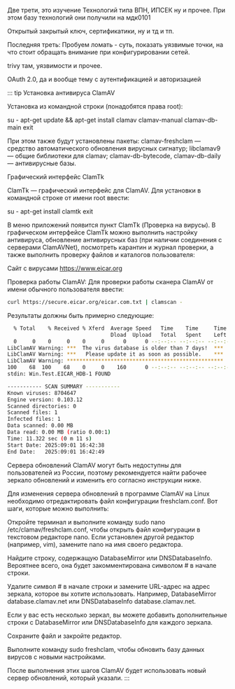Две трети, это изучение Технологий типа ВПН, ИПСЕК ну и прочее. При этом базу технологий они получили на мдк0101

Открытый закрытый ключ, сертификатики, ну и тд и тп.

Последняя треть: Пробуем ломать - суть, показать уязвимые точки, на что стоит обращать внимание при конфигурировании сетей.

trivy там, уязвимости и прочее.

OAuth 2.0, да и вообще тему с аутентификацией и авторизацией

::: tip
Установка антивируса ClamAV

Установка из командной строки (понадобятся права root):

su -
apt-get update && apt-get install clamav clamav-manual clamav-db-main
exit

При этом также будут установлены пакеты:
clamav-freshclam — средство автоматического обновления вирусных сигнатур;
libclamav9 — общие библиотеки для clamav;
clamav-db-bytecode, clamav-db-daily — антивирусные базы.

Графический интерфейс ClamTk

ClamTk — графический интерфейс для ClamAV. Для установки в командной строке от имени root ввести:

su -
apt-get install clamtk
exit

В меню приложений появится пункт ClamTk (Проверка на вирусы). В графическом интерфейсе ClamTk можно выполнить настройку антивируса, обновление антивирусных баз (при наличии соединения с серверами ClamAVNet), посмотреть карантин и журнал проверки, а также выполнить проверку файлов и каталогов пользователя: 

Сайт с вирусами https://www.eicar.org

Проверка работы ClamAV:
Для проверки работы сканера ClamAV от имени обычного пользователя ввести:
```bash
curl https://secure.eicar.org/eicar.com.txt | clamscan -
```
Результаты должны быть примерно следующие:
```bash
  % Total    % Received % Xferd  Average Speed   Time    Time     Time  Current
                                 Dload  Upload   Total   Spent    Left  Speed
  0     0    0     0    0     0      0      0 --:--:-- --:--:-- --:--:--     0LibClamAV Warning: **************************************************
LibClamAV Warning: ***  The virus database is older than 7 days!  ***
LibClamAV Warning: ***   Please update it as soon as possible.    ***
LibClamAV Warning: **************************************************
100    68  100    68    0     0    160      0 --:--:-- --:--:-- --:--:--   160
stdin: Win.Test.EICAR_HDB-1 FOUND

----------- SCAN SUMMARY -----------
Known viruses: 8704647
Engine version: 0.103.12
Scanned directories: 0
Scanned files: 1
Infected files: 1
Data scanned: 0.00 MB
Data read: 0.00 MB (ratio 0.00:1)
Time: 11.322 sec (0 m 11 s)
Start Date: 2025:09:01 16:42:38
End Date:   2025:09:01 16:42:49
```

Сервера обновлений ClamAV могут быть недоступны для пользователей из России, поэтому рекомендуется найти рабочее зеркало обновлений и изменить его согласно инструкции ниже.

Для изменения сервера обновлений в программе ClamAV на Linux необходимо отредактировать файл конфигурации freshclam.conf. Вот шаги, которые можно выполнить:

Откройте терминал и выполните команду sudo nano /etc/clamav/freshclam.conf, чтобы открыть файл конфигурации в текстовом редакторе nano. Если установлен другой редактор (например, vim), замените nano на имя своего редактора.

Найдите строку, содержащую DatabaseMirror или DNSDatabaseInfo. Вероятнее всего, она будет закомментирована символом # в начале строки.

Удалите символ # в начале строки и замените URL-адрес на адрес зеркала, которое вы хотите использовать. Например, DatabaseMirror database.clamav.net или DNSDatabaseInfo database.clamav.net.

Если у вас есть несколько зеркал, вы можете добавить дополнительные строки с DatabaseMirror или DNSDatabaseInfo для каждого зеркала.

Сохраните файл и закройте редактор.

Выполните команду sudo freshclam, чтобы обновить базу данных вирусов с новыми настройками.

После выполнения этих шагов ClamAV будет использовать новый сервер обновлений, который указали.
:::
